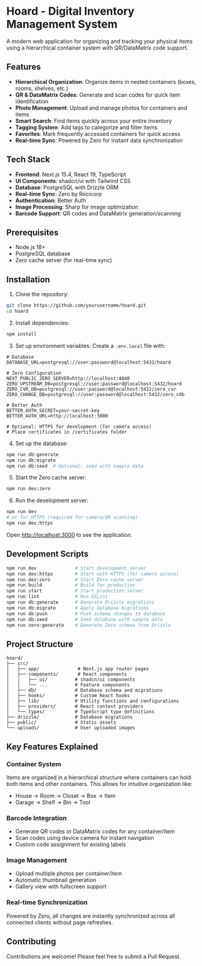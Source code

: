 # Hoard - Digital Inventory Management System

A modern web application for organizing and tracking your physical items using a hierarchical container system with QR/DataMatrix code support.

## Features

- **Hierarchical Organization**: Organize items in nested containers (boxes, rooms, shelves, etc.)
- **QR & DataMatrix Codes**: Generate and scan codes for quick item identification
- **Photo Management**: Upload and manage photos for containers and items
- **Smart Search**: Find items quickly across your entire inventory
- **Tagging System**: Add tags to categorize and filter items
- **Favorites**: Mark frequently accessed containers for quick access
- **Real-time Sync**: Powered by Zero for instant data synchronization

## Tech Stack

- **Frontend**: Next.js 15.4, React 19, TypeScript
- **UI Components**: shadcn/ui with Tailwind CSS
- **Database**: PostgreSQL with Drizzle ORM
- **Real-time Sync**: Zero by Rocicorp
- **Authentication**: Better Auth
- **Image Processing**: Sharp for image optimization
- **Barcode Support**: QR codes and DataMatrix generation/scanning

## Prerequisites

- Node.js 18+ 
- PostgreSQL database
- Zero cache server (for real-time sync)

## Installation

1. Clone the repository:
```bash
git clone https://github.com/yourusername/hoard.git
cd hoard
```

2. Install dependencies:
```bash
npm install
```

3. Set up environment variables:
Create a `.env.local` file with:
```env
# Database
DATABASE_URL=postgresql://user:password@localhost:5432/hoard

# Zero Configuration
NEXT_PUBLIC_ZERO_SERVER=http://localhost:4848
ZERO_UPSTREAM_DB=postgresql://user:password@localhost:5432/hoard
ZERO_CVR_DB=postgresql://user:password@localhost:5432/zero_cvr
ZERO_CHANGE_DB=postgresql://user:password@localhost:5432/zero_cdb

# Better Auth
BETTER_AUTH_SECRET=your-secret-key
BETTER_AUTH_URL=http://localhost:3000

# Optional: HTTPS for development (for camera access)
# Place certificates in /certificates folder
```

4. Set up the database:
```bash
npm run db:generate
npm run db:migrate
npm run db:seed  # Optional: seed with sample data
```

5. Start the Zero cache server:
```bash
npm run dev:zero
```

6. Run the development server:
```bash
npm run dev
# or for HTTPS (required for camera/QR scanning)
npm run dev:https
```

Open [http://localhost:3000](http://localhost:3000) to see the application.

## Development Scripts

```bash
npm run dev              # Start development server
npm run dev:https        # Start with HTTPS (for camera access)
npm run dev:zero         # Start Zero cache server
npm run build            # Build for production
npm run start            # Start production server
npm run lint             # Run ESLint
npm run db:generate      # Generate Drizzle migrations
npm run db:migrate       # Apply database migrations
npm run db:push          # Push schema changes to database
npm run db:seed          # Seed database with sample data
npm run zero:generate    # Generate Zero schema from Drizzle
```

## Project Structure

```
hoard/
├── src/
│   ├── app/              # Next.js app router pages
│   ├── components/       # React components
│   │   ├── ui/          # shadcn/ui components
│   │   └── ...          # Feature components
│   ├── db/              # Database schema and migrations
│   ├── hooks/           # Custom React hooks
│   ├── lib/             # Utility functions and configurations
│   ├── providers/       # React context providers
│   └── types/           # TypeScript type definitions
├── drizzle/             # Database migrations
├── public/              # Static assets
└── uploads/             # User uploaded images
```

## Key Features Explained

### Container System
Items are organized in a hierarchical structure where containers can hold both items and other containers. This allows for intuitive organization like:
- House → Room → Closet → Box → Item
- Garage → Shelf → Bin → Tool

### Barcode Integration
- Generate QR codes or DataMatrix codes for any container/item
- Scan codes using device camera for instant navigation
- Custom code assignment for existing labels

### Image Management
- Upload multiple photos per container/item
- Automatic thumbnail generation
- Gallery view with fullscreen support

### Real-time Synchronization
Powered by Zero, all changes are instantly synchronized across all connected clients without page refreshes.

## Contributing

Contributions are welcome! Please feel free to submit a Pull Request.